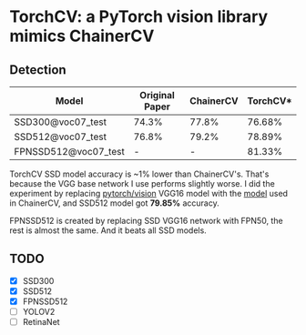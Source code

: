 # TorchCV: a PyTorch vision library mimics ChainerCV


## Detection
| Model                | Original Paper | ChainerCV  | TorchCV*  |
| -------------------- | -------------- | ---------- | -------   |
| SSD300@voc07_test    | 74.3%          | 77.8%      |  76.68%   |
| SSD512@voc07_test    | 76.8%          | 79.2%      |  78.89%   |
| FPNSSD512@voc07_test | -              | -          |  81.33%   |

TorchCV SSD model accuracy is ~1% lower than ChainerCV's. That's because the VGG base network I use performs slightly worse. I did the experiment by replacing [pytorch/vision](https://github.com/pytorch/vision) VGG16 model with the [model](https://github.com/chainer/chainercv/blob/master/chainercv/links/model/ssd/ssd_vgg16.py#L298) used in ChainerCV, and SSD512 model got __79.85%__ accuracy.

FPNSSD512 is created by replacing SSD VGG16 network with FPN50, the rest is almost the same. And it beats all SSD models.


## TODO
- [x] SSD300
- [x] SSD512
- [x] FPNSSD512
- [ ] YOLOV2
- [ ] RetinaNet

